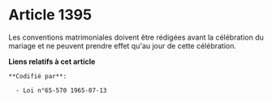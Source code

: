 # Article 1395

Les conventions matrimoniales doivent être rédigées avant la célébration du mariage et ne peuvent prendre effet qu'au jour de
cette célébration.

**Liens relatifs à cet article**

	**Codifié par**:

	  - Loi n°65-570 1965-07-13
